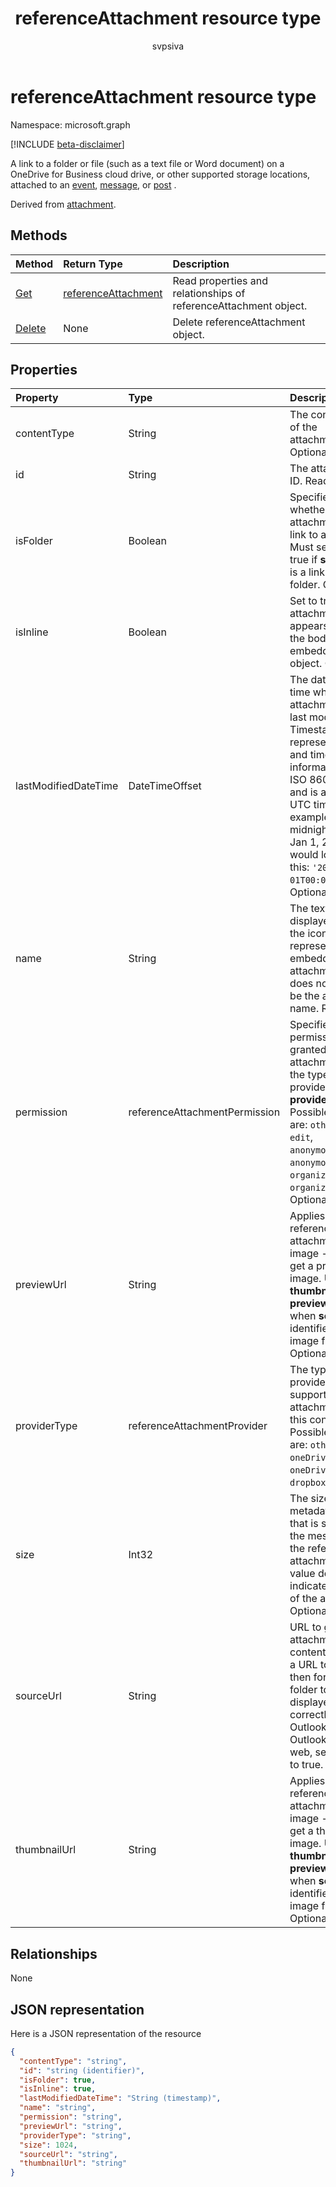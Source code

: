 ﻿---
title: "referenceAttachment resource type"
description: "A link to a folder or file (such as a text file or Word document) on a OneDrive for Business cloud drive, or other supported storage locations, attached to "
localization_priority: Normal
doc_type: resourcePageType
ms.prod: "outlook"
author: "svpsiva"
---

# referenceAttachment resource type

Namespace: microsoft.graph

[!INCLUDE [beta-disclaimer](../../includes/beta-disclaimer.md)]

A link to a folder or file (such as a text file or Word document) on a OneDrive for Business cloud drive, or other supported storage locations, attached to 
an [event](../resources/event.md), [message](../resources/message.md), or [post](../resources/post.md) .

Derived from [attachment](attachment.md).

## Methods

| Method                                | Return Type                                   | Description                                                      |
| :------------------------------------ | :-------------------------------------------- | :--------------------------------------------------------------- |
| [Get](../api/attachment-get.md)       | [referenceAttachment](referenceattachment.md) | Read properties and relationships of referenceAttachment object. |
| [Delete](../api/attachment-delete.md) | None                                          | Delete referenceAttachment object.                               |

## Properties

| Property             | Type                          | Description                                                                                                                                                                                                                                                          |
| :------------------- | :---------------------------- | :------------------------------------------------------------------------------------------------------------------------------------------------------------------------------------------------------------------------------------------------------------------- |
| contentType          | String                        | The content type of the attachment. Optional.                                                                                                                                                                                                                        |
| id                   | String                        | The attachment ID.  Read-only.                                                                                                                                                                                                                                       |
| isFolder             | Boolean                       | Specifies whether the attachment is a link to a folder. Must set this to true if **sourceUrl** is a link to a folder. Optional.                                                                                                                                      |
| isInline             | Boolean                       | Set to true if the attachment appears inline in the body of the embedding object. Optional.                                                                                                                                                                          |
| lastModifiedDateTime | DateTimeOffset                | The date and time when the attachment was last modified. The Timestamp type represents date and time information using ISO 8601 format and is always in UTC time. For example, midnight UTC on Jan 1, 2014 would look like this: `'2014-01-01T00:00:00Z'`. Optional. |
| name                 | String                        | The text that is displayed below the icon representing the embedded attachment. This does not need to be the actual file name. Required.                                                                                                                             |
| permission           | referenceAttachmentPermission | Specifies the permissions granted for the attachment by the type of provider in **providerType**. Possible values are: `other`, `view`, `edit`, `anonymousView`, `anonymousEdit`, `organizationView`, `organizationEdit`. Optional.                                  |
| previewUrl           | String                        | Applies to only a reference attachment of an image - URL to get a preview image. Use **thumbnailUrl** and **previewUrl** only when **sourceUrl** identifies an image file. Optional.                                                                                 |
| providerType         | referenceAttachmentProvider   | The type of provider that supports an attachment of this contentType. Possible values are: `other`, `oneDriveBusiness`, `oneDriveConsumer`, `dropbox`. Optional.                                                                                                     |
| size                 | Int32                         | The size of the metadata in bytes that is stored on the message for the reference attachment. This value does not indicate the size of the actual file. Optional.                                                                                                    |
| sourceUrl            | String                        | URL to get the attachment content. If this is a URL to a folder, then for the folder to be displayed correctly in Outlook or Outlook on the web, set **isFolder** to true. Required.                                                                                 |
| thumbnailUrl         | String                        | Applies to only a reference attachment of an image - URL to get a thumbnail image. Use **thumbnailUrl** and **previewUrl** only when **sourceUrl** identifies an image file. Optional.                                                                               |

## Relationships

None

## JSON representation

Here is a JSON representation of the resource

<!-- {
  "blockType": "resource",
  "baseType": "microsoft.graph.attachment",
  "keyProperty":"id",
  "optionalProperties": [

  ],
  "@odata.type": "microsoft.graph.referenceAttachment"
}-->

```json
{
  "contentType": "string",
  "id": "string (identifier)",
  "isFolder": true,
  "isInline": true,
  "lastModifiedDateTime": "String (timestamp)",
  "name": "string",
  "permission": "string",
  "previewUrl": "string",
  "providerType": "string",
  "size": 1024,
  "sourceUrl": "string",
  "thumbnailUrl": "string"
}

```

<!-- uuid: 8fcb5dbc-d5aa-4681-8e31-b001d5168d79
2015-10-25 14:57:30 UTC -->

<!--
{
  "type": "#page.annotation",
  "description": "referenceAttachment resource",
  "keywords": "",
  "section": "documentation",
  "tocPath": "",
  "suppressions": []
}
-->
